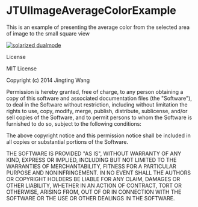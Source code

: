 JTUIImageAverageColorExample
============================

This is an example of presenting the average color from the selected area of image to the small square view 




[![solarized dualmode](https://raw.github.com/JingtingWang/JTUIImageAverageColorExample/master/Screen%20Shot%202014-02-25%20at%2010.46.40%20PM.png)](#features)


License

MIT License

Copyright (c) 2014 Jingting Wang

Permission is hereby granted, free of charge, to any person obtaining a copy of this software and associated documentation files (the "Software"), to deal in the Software without restriction, including without limitation the rights to use, copy, modify, merge, publish, distribute, sublicense, and/or sell copies of the Software, and to permit persons to whom the Software is furnished to do so, subject to the following conditions:

The above copyright notice and this permission notice shall be included in all copies or substantial portions of the Software.

THE SOFTWARE IS PROVIDED "AS IS", WITHOUT WARRANTY OF ANY KIND, EXPRESS OR IMPLIED, INCLUDING BUT NOT LIMITED TO THE WARRANTIES OF MERCHANTABILITY, FITNESS FOR A PARTICULAR PURPOSE AND NONINFRINGEMENT. IN NO EVENT SHALL THE AUTHORS OR COPYRIGHT HOLDERS BE LIABLE FOR ANY CLAIM, DAMAGES OR OTHER LIABILITY, WHETHER IN AN ACTION OF CONTRACT, TORT OR OTHERWISE, ARISING FROM, OUT OF OR IN CONNECTION WITH THE SOFTWARE OR THE USE OR OTHER DEALINGS IN THE SOFTWARE.
